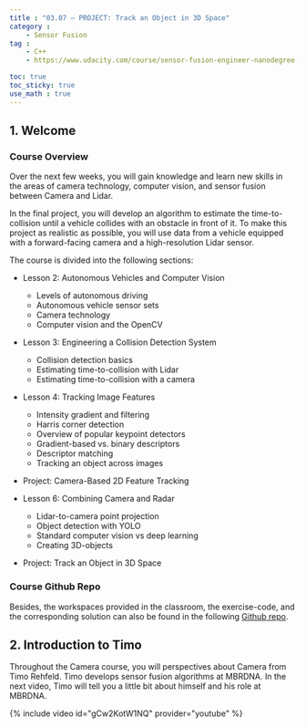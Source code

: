 ```yaml
---
title : "03.07 — PROJECT: Track an Object in 3D Space"
category :
    - Sensor Fusion
tag : 
    - C++
    - https://www.udacity.com/course/sensor-fusion-engineer-nanodegree--nd313

toc: true  
toc_sticky: true 
use_math : true
---
```




## 1. Welcome

### Course Overview

Over the next few weeks, you will gain knowledge and learn new skills in the areas of camera technology, computer vision, and sensor fusion between Camera and Lidar.

In the final project, you will develop an algorithm to estimate the time-to-collision until a vehicle collides with an obstacle in front of it. To make this project as realistic as possible, you will use data from a vehicle equipped with a forward-facing camera and a high-resolution Lidar sensor.

The course is divided into the following sections:

- Lesson 2: Autonomous Vehicles and Computer Vision
    - Levels of autonomous driving
    - Autonomous vehicle sensor sets
    - Camera technology
    - Computer vision and the OpenCV

- Lesson 3: Engineering a Collision Detection System
    - Collision detection basics
    - Estimating time-to-collision with Lidar
    - Estimating time-to-collision with a camera

- Lesson 4: Tracking Image Features
    - Intensity gradient and filtering
    - Harris corner detection
    - Overview of popular keypoint detectors
    - Gradient-based vs. binary descriptors
    - Descriptor matching
    - Tracking an object across images

- Project: Camera-Based 2D Feature Tracking

- Lesson 6: Combining Camera and Radar
    - Lidar-to-camera point projection
    - Object detection with YOLO
    - Standard computer vision vs deep learning
    - Creating 3D-objects

- Project: Track an Object in 3D Space


### Course Github Repo

Besides, the workspaces provided in the classroom, the exercise-code, and the corresponding solution can also be found in the following [Github repo](https://github.com/udacity/SFND_Camera).



## 2. Introduction to Timo

Throughout the Camera course, you will perspectives about Camera from Timo Rehfeld. Timo develops sensor fusion algorithms at MBRDNA. In the next video, Timo will tell you a little bit about himself and his role at MBRDNA.

{% include video id="gCw2KotW1NQ" provider="youtube" %}